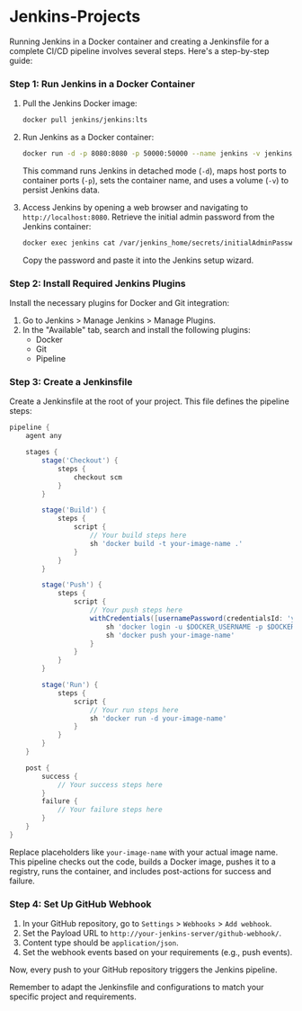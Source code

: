 # Jenkins-Projects

Running Jenkins in a Docker container and creating a Jenkinsfile for a complete CI/CD pipeline involves several steps. Here's a step-by-step guide:

### Step 1: Run Jenkins in a Docker Container

1. Pull the Jenkins Docker image:

   ```bash
   docker pull jenkins/jenkins:lts
   ```

2. Run Jenkins as a Docker container:

   ```bash
   docker run -d -p 8080:8080 -p 50000:50000 --name jenkins -v jenkins_home:/var/jenkins_home jenkins/jenkins:lts
   ```

   This command runs Jenkins in detached mode (`-d`), maps host ports to container ports (`-p`), sets the container name, and uses a volume (`-v`) to persist Jenkins data.

3. Access Jenkins by opening a web browser and navigating to `http://localhost:8080`. Retrieve the initial admin password from the Jenkins container:

   ```bash
   docker exec jenkins cat /var/jenkins_home/secrets/initialAdminPassword
   ```

   Copy the password and paste it into the Jenkins setup wizard.

### Step 2: Install Required Jenkins Plugins

Install the necessary plugins for Docker and Git integration:

1. Go to Jenkins > Manage Jenkins > Manage Plugins.
2. In the "Available" tab, search and install the following plugins:
   - Docker
   - Git
   - Pipeline

### Step 3: Create a Jenkinsfile

Create a Jenkinsfile at the root of your project. This file defines the pipeline steps:

```groovy
pipeline {
    agent any

    stages {
        stage('Checkout') {
            steps {
                checkout scm
            }
        }

        stage('Build') {
            steps {
                script {
                    // Your build steps here
                    sh 'docker build -t your-image-name .'
                }
            }
        }

        stage('Push') {
            steps {
                script {
                    // Your push steps here
                    withCredentials([usernamePassword(credentialsId: 'your-docker-credentials-id', usernameVariable: 'DOCKER_USERNAME', passwordVariable: 'DOCKER_PASSWORD')]) {
                        sh 'docker login -u $DOCKER_USERNAME -p $DOCKER_PASSWORD'
                        sh 'docker push your-image-name'
                    }
                }
            }
        }

        stage('Run') {
            steps {
                script {
                    // Your run steps here
                    sh 'docker run -d your-image-name'
                }
            }
        }
    }

    post {
        success {
            // Your success steps here
        }
        failure {
            // Your failure steps here
        }
    }
}
```

Replace placeholders like `your-image-name` with your actual image name. This pipeline checks out the code, builds a Docker image, pushes it to a registry, runs the container, and includes post-actions for success and failure.

### Step 4: Set Up GitHub Webhook

1. In your GitHub repository, go to `Settings` > `Webhooks` > `Add webhook`.
2. Set the Payload URL to `http://your-jenkins-server/github-webhook/`.
3. Content type should be `application/json`.
4. Set the webhook events based on your requirements (e.g., push events).

Now, every push to your GitHub repository triggers the Jenkins pipeline.

Remember to adapt the Jenkinsfile and configurations to match your specific project and requirements.
